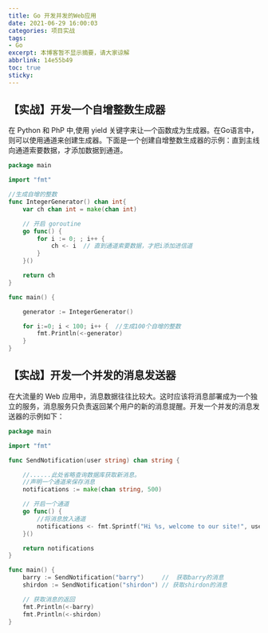 ```yaml
---
title: Go 开发并发的Web应用
date: 2021-06-29 16:00:03
categories: 项目实战
tags:
- Go
excerpt: 本博客暂不显示摘要，请大家谅解
abbrlink: 14e55b49
toc: true
sticky:
---
```




## 【实战】开发一个自增整数生成器

在 Python 和 PhP 中,使用 yield 关键字来让—个函数成为生成器。在Go语言中，则可以使用通道来创建生成器。下面是一个创建自增整数生成器的示例：直到主线向通道索要数据，才添加数据到通道。





```go
package main

import "fmt"

//生成自增的整数
func IntegerGenerator() chan int{
	var ch chan int = make(chan int)

	// 开启 goroutine
	go func() {
		for i := 0; ; i++ {
			ch <- i  // 直到通道索要数据，才把i添加进信道
		}
	}()

	return ch
}

func main() {

	generator := IntegerGenerator()

	for i:=0; i < 100; i++ {  //生成100个自增的整数
		fmt.Println(<-generator)
	}
}
```

## 【实战】开发一个并发的消息发送器

在大流量的 Web 应用中，消息数据往往比较大。这时应该将消息部署成为一个独立的服务，消息服务只负责返回某个用户的新的消息提醒。开发一个并发的消息发送器的示例如下：

```go
package main

import "fmt"

func SendNotification(user string) chan string {

	//......此处省略查询数据库获取新消息。
	//声明一个通道来保存消息
	notifications := make(chan string, 500)

	// 开启一个通道
	go func() {
		//将消息放入通道
		notifications <- fmt.Sprintf("Hi %s, welcome to our site!", user)
	}()

	return notifications
}

func main() {
	barry := SendNotification("barry")     //  获取barry的消息
	shirdon := SendNotification("shirdon") // 获取shirdon的消息

	// 获取消息的返回
	fmt.Println(<-barry)
	fmt.Println(<-shirdon)
}
```

